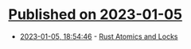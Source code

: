 # [Published on 2023-01-05](index.md)

* [2023-01-05, 18:54:46](https://lobste.rs/s/8icwqm/rust_atomics_locks) - [Rust Atomics and Locks](https://marabos.nl/atomics/)
